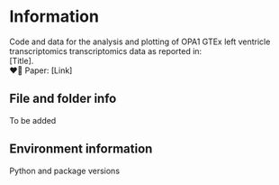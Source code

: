 # Information
Code and data for the analysis and plotting of OPA1 GTEx left ventricle transcriptomics transcriptomics data as reported in:  
[Title].  
❤️📄 Paper: [Link]

## File and folder info
To be added

## Environment information
Python and package versions
